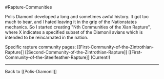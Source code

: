 #Rapture-Communities

Polis Diamonil developed a long and sometimes awful history.  It got too much to bear, and I hated leaving it in the grip of the Nationstates mechanics.  So I started creating "Nth Communities of the Xian Rapture", where X indicates a specified subset of the Diamonil avians which is intended to be reincarnated in the nation.

Specific rapture community pages:
[[First-Community-of-the-Zintrothian-Rapture]]
[[Second-Community-of-the-Zintrothian-Rapture]]
[[First-Community-of-the-Steelfeather-Rapture]]  (Current!)

---
Back to [[Polis-Diamonil]]